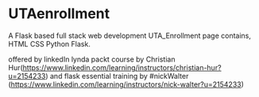 # UTAenrollment
A Flask based full stack web development UTA_Enrollment page contains,
HTML
CSS
Python
Flask.

offered by linkedIn lynda packt course
by Christian Hur(https://www.linkedin.com/learning/instructors/christian-hur?u=2154233)
and flask essential training by  #nickWalter (https://www.linkedin.com/learning/instructors/nick-walter?u=2154233)
